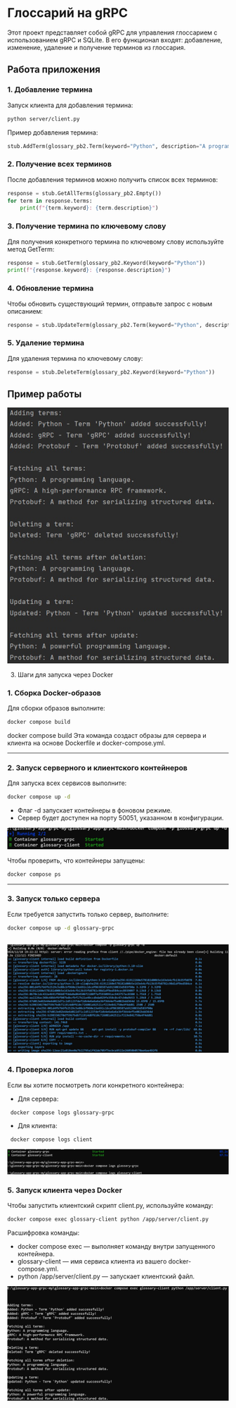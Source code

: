 # Глоссарий на gRPC

Этот проект представляет собой gRPC для управления глоссарием с использованием gRPC и SQLite. 
В его функционал входят: добавление, изменение, удаление и получение терминов из глоссария.


## Работа приложения

### 1. Добавление термина

Запуск клиента для добавления термина:

```bash
python server/client.py
```

Пример добавления термина:

```python
stub.AddTerm(glossary_pb2.Term(keyword="Python", description="A programming language."))
```

### 2. Получение всех терминов

После добавления терминов можно получить список всех терминов:

```python
response = stub.GetAllTerms(glossary_pb2.Empty())
for term in response.terms:
    print(f"{term.keyword}: {term.description}")
```

### 3. Получение термина по ключевому слову

Для получения конкретного термина по ключевому слову используйте метод GetTerm:

```python
response = stub.GetTerm(glossary_pb2.Keyword(keyword="Python"))
print(f"{response.keyword}: {response.description}")
```

### 4. Обновление термина

Чтобы обновить существующий термин, отправьте запрос с новым описанием:

```python
response = stub.UpdateTerm(glossary_pb2.Term(keyword="Python", description="An interpreted programming language."))
```

### 5. Удаление термина

Для удаления термина по ключевому слову:

```python
response = stub.DeleteTerm(glossary_pb2.Keyword(keyword="Python"))
```

## Пример работы

![Пример работы](image/res.jpg)

3. Шаги для запуска через Docker

### 1. Сборка Docker-образов
Для сборки образов выполните:  

```bash
docker compose build
```
docker compose build
Эта команда создаст образы для сервера и клиента на основе Dockerfile и docker-compose.yml.

---

### 2. Запуск серверного и клиентского контейнеров
Для запуска всех сервисов выполните:  
```bash
docker compose up -d
```
- Флаг -d запускает контейнеры в фоновом режиме.
- Сервер будет доступен на порту 50051, указанном в конфигурации.

![Запуск серверного и клиентского контейнеров](image/docker3.jpg)


Чтобы проверить, что контейнеры запущены: 
```bash
docker compose ps
```
---

### 3. Запуск только сервера
Если требуется запустить только сервер, выполните:  
```bash
docker compose up -d glossary-grpc
```
![Запуск только сервера](image/docker2.jpg)
---

### 4. Проверка логов
Если вы хотите посмотреть логи конкретного контейнера:  
- Для сервера:  
 ```bash
  docker compose logs glossary-grpc
```
  
- Для клиента:  
 
 ```bash
  docker compose logs client
```
![Проверка логов](image/docker4.jpg)
  

### 5. Запуск клиента через Docker
Чтобы запустить клиентский скрипт client.py, используйте команду:
 ```bash
docker compose exec glossary-client python /app/server/client.py
```

Расшифровка команды:

- docker compose exec — выполняет команду внутри запущенного контейнера.
- glossary-client — имя сервиса клиента из вашего docker-compose.yml.
- python /app/server/client.py — запускает клиентский файл.

![Запуск клиента через Docker](image/docker5.jpg)